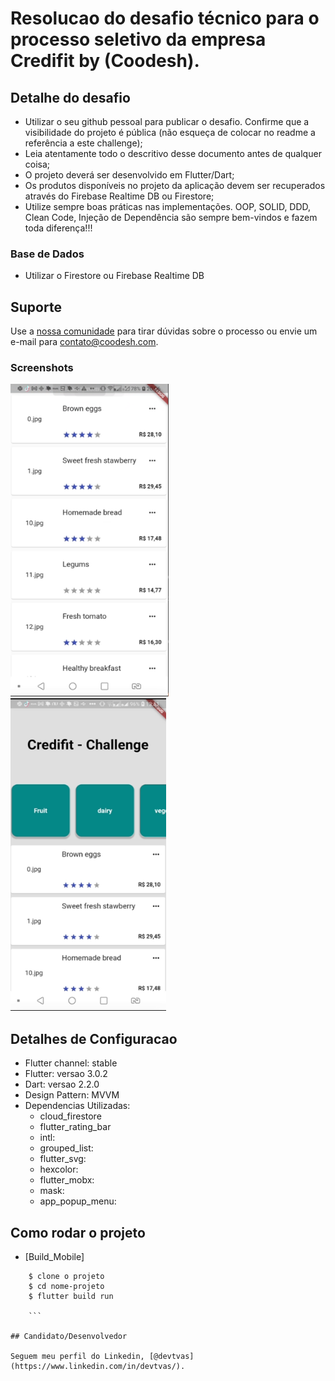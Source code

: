 <h1>Resolucao do desafio técnico para o processo seletivo da empresa Credifit by (Coodesh).</h1>

<h2>Detalhe do desafio</h2>

* Utilizar o seu github pessoal para publicar o desafio. Confirme que a visibilidade do projeto é pública (não esqueça de colocar no readme a referência a este challenge); 
* Leia atentamente todo o descritivo desse documento antes de qualquer coisa; 
* O projeto deverá ser desenvolvido em Flutter/Dart; 
* Os produtos disponíveis no projeto da aplicação devem ser recuperados através do Firebase Realtime DB ou Firestore; 
* Utilize sempre boas práticas nas implementações. OOP, SOLID, DDD, Clean Code, Injeção de Dependência são sempre bem-vindos e fazem toda diferença!!!

###  Base de Dados

 
* Utilizar o Firestore ou Firebase Realtime DB

## Suporte

Use a [nossa comunidade](https://coodesh.com/desenvolvedores#community) para tirar dúvidas sobre o processo ou envie um e-mail para contato@coodesh.com.

### Screenshots 

<img src="assets/versao1.png" height="500em" /> 
<img src="assets/versao2.png" height="500em" />

<h2>Detalhes de Configuracao</h2>
  
  + Flutter channel: stable 
  + Flutter: versao 3.0.2
  + Dart: versao 2.2.0
  + Design Pattern: MVVM
  + Dependencias Utilizadas:  
    - cloud_firestore
    - flutter_rating_bar
    - intl: 
    - grouped_list:
    - flutter_svg:
    - hexcolor:
    - flutter_mobx:
    - mask: 
    - app_popup_menu: 

<h2>Como rodar o projeto</h2>

  + [Build_Mobile]
```
    $ clone o projeto
    $ cd nome-projeto
    $ flutter build run

    ```

## Candidato/Desenvolvedor

Seguem meu perfil do Linkedin, [@devtvas](https://www.linkedin.com/in/devtvas/).
